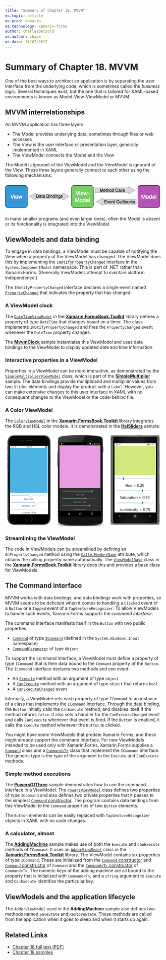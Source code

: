 ```yaml
---
title: "Summary of Chapter 18. MVVM"
ms.topic: article
ms.prod: xamarin
ms.technology: xamarin-forms
author: charlespetzold
ms.author: chape
ms.date: 11/07/2017
---
```


# Summary of Chapter 18. MVVM

One of the best ways to architect an application is by separating the user interface from the underlying code, which is sometimes called the *business logic*. Several techniques exist, but the one that is tailored for XAML-based environments is known as Model-View-ViewModel or MVVM.

## MVVM interrelationships

An MVVM application has three layers:

- The Model provides underlying data, sometimes through files or web accesses
- The View is the user interface or presentation layer, generally implemented in XAML
- The ViewModel connects the Model and the View

The Model is ignorant of the ViewModel and the ViewModel is ignorant of the View. These three layers generally connect to each other using the following mechanisms:

![View, ViewModel, and View](images/ch18fg03.png "MVVM")

In many smaller programs (and even larger ones), often the Model is absent or its functionality is integrated into the ViewModel.

## ViewModels and data binding

To engage in data bindings, a ViewModel must be capable of notifying the View when a property of the ViewModel has changed. The ViewModel does this by implementing the [`INotifyPropertyChanged`](https://developer.xamarin.com/api/type/System.ComponentModel.INotifyPropertyChanged/) interface in the `System.ComponentModel` namespace. This is part of .NET rather than Xamarin.Forms. (Generally ViewModels attempt to maintain platform independence.)

The `INotifyPropertyChanged` interface declares a single event named [`PropertyChanged`](https://developer.xamarin.com/api/type/System.ComponentModel.INotifyPropertyChanged/) that indicates the property that has changed.

### A ViewModel clock

The [`DateTimeViewModel`](https://github.com/xamarin/xamarin-forms-book-samples/blob/master/Libraries/Xamarin.FormsBook.Toolkit/Xamarin.FormsBook.Toolkit/DateTimeViewModel.cs) in the [**Xamarin.FormsBook.Toolkit**](https://github.com/xamarin/xamarin-forms-book-samples/tree/master/Libraries/Xamarin.FormsBook.Toolkit/Xamarin.FormsBook.Toolkit) library defines a property of type `DateTime` that changes based on a timer. The class implements `INotifyPropertyChanged` and fires the `PropertyChanged` event whenever the `DateTime` property changes.

The [**MvvmClock**](https://github.com/xamarin/xamarin-forms-book-samples/tree/master/Chapter18/MvvmClock) sample instantiates this ViewModel and uses data bindings to the ViewModel to display updated date and time information.

### Interactive properties in a ViewModel

Properties in a ViewModel can be more interactive, as demonstrated by the [`SimpleMultiplierViewModel`](https://github.com/xamarin/xamarin-forms-book-samples/blob/master/Chapter18/SimpleMultiplier/SimpleMultiplier/SimpleMultiplier/SimpleMultiplierViewModel.cs) class, which is part of the
[**SimpleMultiplier**](https://github.com/xamarin/xamarin-forms-book-samples/tree/master/Chapter18/SimpleMultiplier) sample. The data bindings provide multiplicand and multiplier values from two `Slider` elements and display the product with a `Label`. However, you can make extensive changes to this user interface in XAML with no consequent changes to the ViewModel or the code-behind file.

### A Color ViewModel

The
[`ColorViewModel`](https://github.com/xamarin/xamarin-forms-book-samples/blob/master/Libraries/Xamarin.FormsBook.Toolkit/Xamarin.FormsBook.Toolkit/ColorViewModel.cs) in the [**Xamarin.FormsBook.Toolkit**](https://github.com/xamarin/xamarin-forms-book-samples/tree/master/Libraries/Xamarin.FormsBook.Toolkit/Xamarin.FormsBook.Toolkit) library integrates the RGB and HSL color models. It is demonstrated in the [**HslSliders**](https://github.com/xamarin/xamarin-forms-book-samples/tree/master/Chapter18/HslSliders) sample:

[![Triple screenshot of TK](images/ch18fg08-small.png "HSL Color Model")](images/ch18fg08-large.png "HSL Color Model")

### Streamlining the ViewModel

The code in ViewModels can be streamlined by defining an `OnPropertyChanged` method using the [`CallerMemberName`](https://developer.xamarin.com/api/type/System.Runtime.CompilerServices.CallerMemberNameAttribute/) attribute, which obtains the calling property name automatically. The [`ViewModelBase`](https://github.com/xamarin/xamarin-forms-book-samples/blob/master/Libraries/Xamarin.FormsBook.Toolkit/Xamarin.FormsBook.Toolkit/ViewModelBase.cs) class in the [**Xamarin.FormsBook.Toolkit**](https://github.com/xamarin/xamarin-forms-book-samples/tree/master/Libraries/Xamarin.FormsBook.Toolkit/Xamarin.FormsBook.Toolkit) library does this and provides a base class for ViewModels.

## The Command interface

MVVM works with data bindings, and data bindings work with properties, so MVVM seems to be deficient when it comes to handling a `Clicked` event of a `Button` or a `Tapped` event of a `TapGestureRecognizer`. To allow ViewModels to handle such events, Xamarin.Forms supports the *command interface*.

The command interface manifests itself in the `Button` with two public properties:

- [`Command`](https://developer.xamarin.com/api/property/Xamarin.Forms.Button.Command/) of type [`ICommand`](https://developer.xamarin.com/api/type/System.Windows.Input.ICommand/) (defined in the `System.Windows.Input` namespace)
- [`CommandParameter`](https://developer.xamarin.com/api/property/Xamarin.Forms.Button.CommandParameter/) of type `Object`

To support the command interface, a ViewModel must define a property of type `ICommand` that is then data bound to the `Command` property of the `Button`. The `ICommand` interface declares two methods and one event:

- An [`Execute`](https://developer.xamarin.com/api/member/System.Windows.Input.ICommand.Execute/p/System.Object/) method with an argument of type `object`
- A [`CanExecute`](https://developer.xamarin.com/api/member/System.Windows.Input.ICommand.CanExecute/p/System.Object/) method with an argument of type `object` that returns `bool`
- A [`CanExecuteChanged`](https://developer.xamarin.com/api/event/System.Windows.Input.ICommand.CanExecuteChanged/) event

Internally, a ViewModel sets each property of type `ICommand` to an instance of a class that implements the `ICommand` interface. Through the data binding, the `Button` initially calls the `CanExecute` method, and disables itself if the method returns `false`. It also sets a handler for the `CanExecuteChanged` event and calls `CanExecute` whenever that event is fired. If the `Button` is enabled, it calls the `Execute` method whenever the `Button` is clicked.

You might have some ViewModels that predate Xamarin.Forms, and these might already support the command interface. For new ViewModels intended to be used only with Xamarin.Forms, Xamarin.Forms supplies a [`Command`](https://developer.xamarin.com/api/type/Xamarin.Forms.Command/) class and a [`Command<T>`](https://developer.xamarin.com/api/type/Xamarin.Forms.Command%3CT%3E/) class that implement the `ICommand` interface. The generic type is the type of the argument to the `Execute` and `CanExecute` methods.

### Simple method executions

The [**PowersOfThree**](https://github.com/xamarin/xamarin-forms-book-samples/tree/master/Chapter18/PowersOfThree) sample demonstrates how to use the command interface in a ViewModel. The [`PowersViewModel`](https://github.com/xamarin/xamarin-forms-book-samples/blob/master/Chapter18/PowersOfThree/PowersOfThree/PowersOfThree/PowersViewModel.cs) class defines two properties of type `ICommand` and also defines two private properties that it passes to the simplest [`Command` constructor](https://developer.xamarin.com/api/constructor/Xamarin.Forms.Command.Command/p/System.Action/). The program contains data bindings from this ViewModel to the `Command` properties of two `Button` elements.

The `Button` elements can be easily replaced with `TapGestureRecognizer` objects in XAML with no code changes.

### A calculator, almost

The [**AddingMachine**](https://github.com/xamarin/xamarin-forms-book-samples/tree/master/Chapter18/AddingMachine) sample makes use of both the `Execute` and `CanExecute` methods of `ICommand`. It uses an [`AdderViewModel`](https://github.com/xamarin/xamarin-forms-book-samples/blob/master/Libraries/Xamarin.FormsBook.Toolkit/Xamarin.FormsBook.Toolkit/AdderViewModel.cs) class in the [**Xamarin.FormsBook.Toolkit**](https://github.com/xamarin/xamarin-forms-book-samples/blob/master/Libraries/Xamarin.FormsBook.Toolkit/Xamarin.FormsBook.Toolkit/AdderViewModel.cs) library. The ViewModel contains six properties of type `ICommand`. These are initialized from the [`Command` constructor](https://developer.xamarin.com/api/constructor/Xamarin.Forms.Command.Command/p/System.Action/) and [`Command` constructor](https://developer.xamarin.com/api/constructor/Xamarin.Forms.Command.Command/p/System.Action/System.Func%7BSystem.Boolean%7D/) of `Command` and the [`Command<T>` constructor](https://developer.xamarin.com/api/constructor/Xamarin.Forms.Command%3CT%3E.Command%3CT%3E/p/System.Action%7BT%7D/System.Func%7BT,System.Boolean%7D/) of `Command<T>`. The numeric keys of the adding machine are all bound to the property that is initialized with `Command<T>`, and a `string` argument to `Execute` and `CanExecute` identifies the particular key.

## ViewModels and the application lifecycle

The `AdderViewModel` used in the **AddingMachine** sample also defines two methods named `SaveState` and `RestoreState`. These methods are called from the application when it goes to sleep and when it starts up again.



## Related Links

- [Chapter 18 full text (PDF)](https://download.xamarin.com/developer/xamarin-forms-book/XamarinFormsBook-Ch18-Apr2016.pdf)
- [Chapter 18 samples](https://github.com/xamarin/xamarin-forms-book-samples/tree/master/Chapter18)
